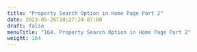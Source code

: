 ```yaml
---
title: "Property Search Option in Home Page Part 2"
date: 2023-05-26T10:27:24-07:00
draft: false
menuTitle: "164. Property Search Option in Home Page Part 2"
weight: 164
---
```


